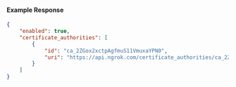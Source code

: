<!-- Code generated for API Clients. DO NOT EDIT. -->

#### Example Response

```json
{
	"enabled": true,
	"certificate_authorities": [
		{
			"id": "ca_2ZGox2xctpAgfmuS11VmuxaYPN0",
			"uri": "https://api.ngrok.com/certificate_authorities/ca_2ZGox2xctpAgfmuS11VmuxaYPN0"
		}
	]
}
```
